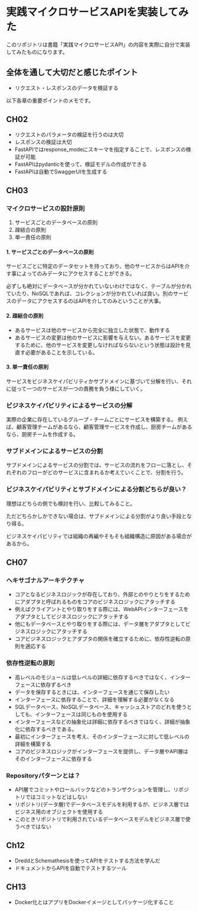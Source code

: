 # 実践マイクロサービスAPIを実装してみた

このリポジトリは書籍「実践マイクロサービスAPI」の内容を実際に自分で実装してみたものになります。

## 全体を通して大切だと感じたポイント

- リクエスト・レスポンスのデータを検証する

以下各章の重要ポイントのメモです。

## CH02

- リクエストのパラメータの検証を行うのは大切
- レスポンスの検証は大切
- FastAPIではresponse_modeにスキーマを指定することで、レスポンスの検証が可能
- FastAPIはpydanticを使って、検証モデルの作成ができる
- FastAPIは自動でSwaggerUIを生成する

## CH03

### マイクロサービスの設計原則

1. サービスごとのデータベースの原則
2. 疎結合の原則
3. 単一責任の原則

#### 1. サービスごとのデータベースの原則

サービスごとに特定のデータセットを持っており、他のサービスからはAPIを介す事によってのみデータにアクセスすることができる。

必ずしも絶対にデータベースが分かれていないわけではなく、テーブルが分かれていたり、NoSQLであれば、コレクションが分かれていれば良い。別のサービスのデータにアクセスするのはAPIを介してのみということが大事。

#### 2. 疎結合の原則

- あるサービスは他のサービスから完全に独立した状態で、動作する
- あるサービスの変更は他のサービスに影響を与えない。あるサービスを変更するために、他のサービスを変更しなければならないという状態は設計を見直す必要があることを示している。

#### 3. 単一責任の原則

サービスをビジネスケイパビリティかサブドメインに基づいて分解を行い、それに従って一つのサービスが一つの責務を負う様にしていく。

### ビジネスケイパビリティによるサービスの分解

実際の企業に存在しているグループ・チームごとにサービスを構築する。
例えば、顧客管理チームがあるなら、顧客管理サービスを作成し、厨房チームがあるなら、厨房チームを作成する。

### サブドメインによるサービスの分割

サブドメインによるサービスの分割では、サービスの流れをフローに落とし、それぞれのフローがどのサービスに含まれるか考えていくことで、分割を行う。

### ビジネスケイパビリティとサブドメインによる分割どちらが良い？

理想はどちらの側でも検討を行い、比較してみること。

ただどちらかしかできない場合は、サブドメインによる分割がより良い手段となり得る。

ビジネスケイパビリティでは組織の再編やそもそも組織構造に原因がある場合があるから。

## CH07

### ヘキサゴナルアーキテクチャ

- コアとなるビジネスロジックが存在しており、外部とのやりとりをするためにアダプタと呼ばれるものをコアのビジネスロジックにアタッチする
- 例えばクライアントとやり取りをする際には、WebAPIインターフェースをアダプタとしてビジネスロジックにアタッチする
- 他にもデータベースとやり取りをする際には、データ層をアダプタとしてビジネスロジックにアタッチする
- コアビジネスロジックとアダプタの関係を確立するために、依存性逆転の原則を適応する

### 依存性逆転の原則

- 高レベルのモジュールは低レベルの詳細に依存するべきではなく、インターフェースに依存ずるべき
- データを保存するときには、インターフェースを通じて保存したい
- インターフェースに依存することで、詳細を理解する必要がなくなる
- SQLデータベース、NoSQLデータベース、キャッシュストアのどれを使うとしても、インターフェースは同じものを使用する
- インターフェースなどの抽象化は詳細に依存するべきではなく、詳細が抽象化に依存するべきである。
- 最初にインターフェースを考え、そのインターフェースに対して低レベルの詳細を構築する
- コアのビジネスロジックがインターフェースを提供し、データ層やAPI層はそのインターフェースに依存する

### Repositoryパターンとは？

- API層でコミットやロールバックなどのトランザクションを管理し、リポジトリではコミットなどはしない
- リポジトリ(データ層)でデータベースモデルを利用するが、ビジネス層ではビジネス用のオブジェクトを使用する
- このときリポジトリで利用されているデータベースモデルをビジネス層で使うべきではない

## Ch12

- DreddとSchemathesisを使ってAPIをテストする方法を学んだ
- ドキュメントからAPIを自動でテストするツール

## CH13

- Docker化とはアプリをDockerイメージとしてパッケージ化すること